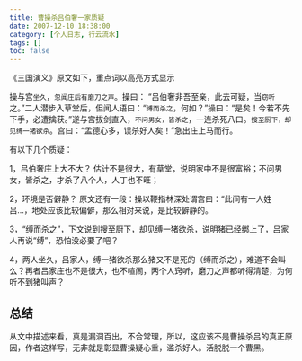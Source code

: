 ```yaml
---
title: 曹操杀吕伯奢一家质疑
date: 2007-12-10 18:38:00
category: [个人日志, 行云流水]
tags: []
toc: false
---
```

《三国演义》原文如下，重点词以高亮方式显示
<!-- more -->
操与宫`坐久`，`忽闻庄后有磨刀之声`。操曰： “吕伯奢非吾至亲，此去可疑，当`窃听`之。”二人潜步入草堂后，但闻人语曰：“`缚而杀之`，何如？”操曰：“是矣！今若不先下手，必遭擒获。”遂与宫拔剑直入，`不问男女，皆杀之`，一连杀死八口。`搜至厨下，却见缚一猪欲杀`。宫曰：“孟德心多，误杀好人矣！”急出庄上马而行。

有以下几个质疑：

1，吕伯奢庄上大不大？
估计不是很大，有草堂，说明家中不是很富裕；不问男女，皆杀之，才杀了八个人，人丁也不旺；

2，环境是否僻静？
原文还有一段：操以鞭指林深处谓宫曰：“此间有一人姓吕...，地处应该比较偏僻，那么相对来说，是比较僻静的。

3，“缚而杀之”，下文说到搜至厨下，却见缚一猪欲杀，说明猪已经绑上了，吕家人再说“缚”，恐怕没必要了吧？

4，两人坐久，吕家人，缚一猪欲杀那么猪又不是死的（缚而杀之），难道不会叫么？再者吕家庄也不是很大，也不喧闹，两个人窍听，磨刀之声都听得清楚，为何听不到猪叫声？

## 总结
从文中描述来看，真是漏洞百出，不合常理，所以，这应该不是曹操杀吕的真正原因，作者这样写，无非就是彰显曹操疑心重，滥杀好人。活脱脱一个曹黑。